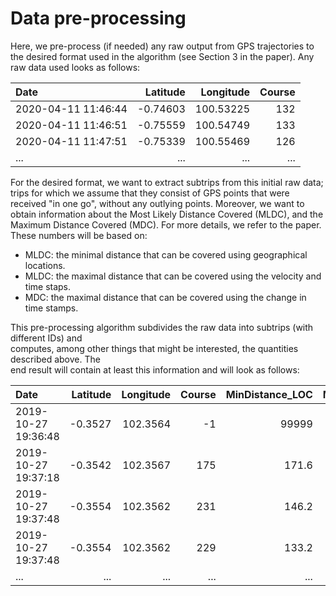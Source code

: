 # Data pre-processing
Here, we pre-process (if needed) any raw output from GPS trajectories to the desired format used in the algorithm (see Section 3 in the paper). Any raw data used looks as follows:

| Date                |Latitude|Longitude|Course |
| :------------------ |-------:|--------:|------:|
| 2020-04-11 11:46:44 |-0.74603|100.53225 | 132   | 
| 2020-04-11 11:46:51 |-0.75559|100.54749 | 133   |
| 2020-04-11 11:47:51 |-0.75339|100.55469 | 126   |
| ... | ... | ... | ... |

For the desired format, we want to extract subtrips from this initial raw data; trips for which we assume that they consist of GPS points that were received "in one go", without any outlying points. Moreover, we want to obtain information about the Most Likely Distance Covered (MLDC), and the Maximum Distance Covered (MDC). For more details, we refer to the paper. These numbers will be based on:

* MLDC: the minimal distance that can be covered using geographical locations.
* MLDC: the maximal distance that can be covered using the velocity and time staps. 
* MDC: the maximal distance that can be covered using the change in time stamps.

This pre-processing algorithm subdivides the raw data into subtrips (with different IDs) and <br />computes, among other things that might be interested, the quantities described above. The<br /> end result will contain at least this information and will look as follows:

| Date                |Latitude|Longitude|Course |MinDistance_LOC | MaxDistance_VELTIME | MaxDistance_TIME | ID |
| :------------------ |-------:|--------:|------:|----:|----:|----:|----:|
|2019-10-27 19:36:48|-0.3527|102.3564|-1|99999|99999|99999|1
|2019-10-27 19:37:18|-0.3542|102.3567|175|171.6|197.5|666.7|1
|2019-10-27 19:37:48|-0.3554|102.3562|231|146.2|197.5|666.7|1
|2019-10-27 19:37:48|-0.3554|102.3562|229|133.2|162.4|644.4|1
| ... | ... | ... | ... | ... | ... |
